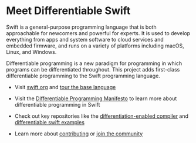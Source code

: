 # Meet Differentiable Swift

Swift is a general-purpose programming language that is both approachable for
newcomers and powerful for experts. It is used to develop everything from apps
and system software to cloud services and embedded firmware, and runs on a
variety of platforms including macOS, Linux, and Windows.

Differentiable programming is a new paradigm for programming in which programs
can be differentiated throughout. This project adds first-class differentiable
programming to the Swift programming language.

  * Visit [swift.org](https://www.swift.org/) and [tour the base language](https://docs.swift.org/swift-book/documentation/the-swift-programming-language/guidedtour/)

  * Visit the [Differentiable Programming Manifesto](https://github.com/swiftlang/swift/blob/main/docs/DifferentiableProgramming.md) to learn more about differentiable programming in Swift

  * Check out key repositories like the [differentiation-enabled compiler](https://github.com/differentiable-swift/swift) and [differentiable swift examples](https://github.com/differentiable-swift/differentiable-swift-examples)

  * Learn more about [contributing]() or [join the community](https://discord.gg/hrABYfkn89)

